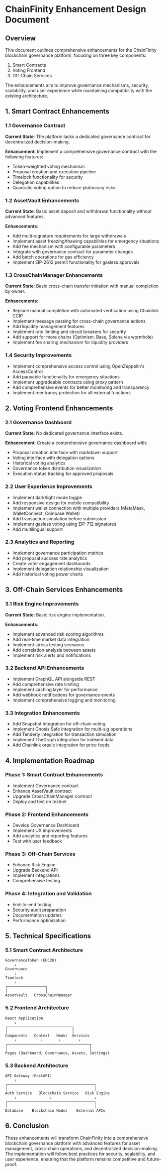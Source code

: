 # ChainFinity Enhancement Design Document

## Overview

This document outlines comprehensive enhancements for the ChainFinity blockchain governance platform, focusing on three key components:
1. Smart Contracts
2. Voting Frontend
3. Off-Chain Services

The enhancements aim to improve governance mechanisms, security, scalability, and user experience while maintaining compatibility with the existing architecture.

## 1. Smart Contract Enhancements

### 1.1 Governance Contract

**Current State**: The platform lacks a dedicated governance contract for decentralized decision-making.

**Enhancement**: Implement a comprehensive governance contract with the following features:
- Token-weighted voting mechanism
- Proposal creation and execution pipeline
- Timelock functionality for security
- Delegation capabilities
- Quadratic voting option to reduce plutocracy risks

### 1.2 AssetVault Enhancements

**Current State**: Basic asset deposit and withdrawal functionality without advanced features.

**Enhancements**:
- Add multi-signature requirements for large withdrawals
- Implement asset freezing/thawing capabilities for emergency situations
- Add fee mechanism with configurable parameters
- Integrate with governance contract for parameter changes
- Add batch operations for gas efficiency
- Implement EIP-2612 permit functionality for gasless approvals

### 1.3 CrossChainManager Enhancements

**Current State**: Basic cross-chain transfer initiation with manual completion by owner.

**Enhancements**:
- Replace manual completion with automated verification using Chainlink CCIP
- Implement message passing for cross-chain governance actions
- Add liquidity management features
- Implement rate limiting and circuit breakers for security
- Add support for more chains (Optimism, Base, Solana via wormhole)
- Implement fee sharing mechanism for liquidity providers

### 1.4 Security Improvements

- Implement comprehensive access control using OpenZeppelin's AccessControl
- Add pausable functionality for emergency situations
- Implement upgradeable contracts using proxy pattern
- Add comprehensive events for better monitoring and transparency
- Implement reentrancy protection for all external functions

## 2. Voting Frontend Enhancements

### 2.1 Governance Dashboard

**Current State**: No dedicated governance interface exists.

**Enhancement**: Create a comprehensive governance dashboard with:
- Proposal creation interface with markdown support
- Voting interface with delegation options
- Historical voting analytics
- Governance token distribution visualization
- Execution status tracking for approved proposals

### 2.2 User Experience Improvements

- Implement dark/light mode toggle
- Add responsive design for mobile compatibility
- Implement wallet connection with multiple providers (MetaMask, WalletConnect, Coinbase Wallet)
- Add transaction simulation before submission
- Implement gasless voting using EIP-712 signatures
- Add multilingual support

### 2.3 Analytics and Reporting

- Implement governance participation metrics
- Add proposal success rate analytics
- Create voter engagement dashboards
- Implement delegation relationship visualization
- Add historical voting power charts

## 3. Off-Chain Services Enhancements

### 3.1 Risk Engine Improvements

**Current State**: Basic risk engine implementation.

**Enhancements**:
- Implement advanced risk scoring algorithms
- Add real-time market data integration
- Implement stress testing scenarios
- Add correlation analysis between assets
- Implement risk alerts and notifications

### 3.2 Backend API Enhancements

- Implement GraphQL API alongside REST
- Add comprehensive rate limiting
- Implement caching layer for performance
- Add webhook notifications for governance events
- Implement comprehensive logging and monitoring

### 3.3 Integration Enhancements

- Add Snapshot integration for off-chain voting
- Implement Gnosis Safe integration for multi-sig operations
- Add Tenderly integration for transaction simulation
- Implement TheGraph integration for indexed data
- Add Chainlink oracle integration for price feeds

## 4. Implementation Roadmap

### Phase 1: Smart Contract Enhancements
- Implement Governance contract
- Enhance AssetVault contract
- Upgrade CrossChainManager contract
- Deploy and test on testnet

### Phase 2: Frontend Enhancements
- Develop Governance Dashboard
- Implement UX improvements
- Add analytics and reporting features
- Test with user feedback

### Phase 3: Off-Chain Services
- Enhance Risk Engine
- Upgrade Backend API
- Implement integrations
- Comprehensive testing

### Phase 4: Integration and Validation
- End-to-end testing
- Security audit preparation
- Documentation updates
- Performance optimization

## 5. Technical Specifications

### 5.1 Smart Contract Architecture

```
GovernanceToken (ERC20)
    ↓
Governance
    ↓
Timelock
    ↓
┌─────────────────┐
│                 │
AssetVault   CrossChainManager
```

### 5.2 Frontend Architecture

```
React Application
    ↓
┌─────────────────────────────┐
│                             │
Components   Context   Hooks  Services
    ↓           ↓       ↓        ↓
┌─────────────────────────────────────┐
│                                     │
Pages (Dashboard, Governance, Assets, Settings)
```

### 5.3 Backend Architecture

```
API Gateway (FastAPI)
    ↓
┌───────────────────────────────────────┐
│                                       │
Auth Service   Blockchain Service   Risk Engine
    ↓               ↓                   ↓
┌───────────────────────────────────────┐
│                                       │
Database    Blockchain Nodes    External APIs
```

## 6. Conclusion

These enhancements will transform ChainFinity into a comprehensive blockchain governance platform with advanced features for asset management, cross-chain operations, and decentralized decision-making. The implementation will follow best practices for security, scalability, and user experience, ensuring that the platform remains competitive and future-proof.
